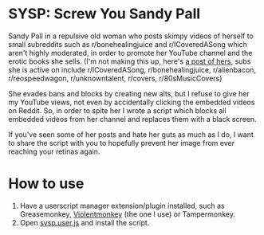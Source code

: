 # SYSP: Screw You Sandy Pall
Sandy Pall in a repulsive old woman who posts skimpy videos of herself to small subreddits such as r/bonehealingjuice and r/ICoveredASong which aren't highly moderated, in order to promote her YouTube channel and the erotic books she sells. (I'm not making this up, here's [a post of hers](https://www.reddit.com/r/bonehealingjuice/comments/y5ozyq/im_winning/), subs she is active on include r/ICoveredASong, r/bonehealingjuice, r/alienbacon, r/reospeedwagon, r/unknowntalent, r/covers, r/80sMusicCovers) 

She evades bans and blocks by creating new alts, but I refuse to give her my YouTube views, not even by accidentally clicking the embedded videos on Reddit. So, in order to spite her I wrote a script which blocks all embedded videos from her channel and replaces them with a black screen. 

If you've seen some of her posts and hate her guts as much as I do, I want to share the script with you to hopefully prevent her image from ever reaching your retinas again. 

# How to use
1. Have a userscript manager extension/plugin installed, such as Greasemonkey, [Violentmonkey](https://violentmonkey.github.io/) (the one I use) or Tampermonkey. 
2. Open [sysp.user.js](https://github.com/Sanian-Creations/SYSP/raw/main/sysp.user.js) and install the script.
